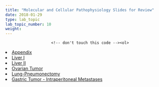 ```yaml
---
title: "Molecular and Cellular Pathophysiology Slides for Review"
date: 2018-01-29
type: lab_topic
lab_topic_number: 10
weight: 
---
```

<div class="entrybody">
						
						<!-- don't touch this code --><ol>
<li><a href="http://pathologylab.ccnmtl.columbia.edu/lab10/appendix.html">Appendix</a></li><li><a href="http://pathologylab.ccnmtl.columbia.edu/lab10/liver_i.html">Liver I</a></li><li><a href="http://pathologylab.ccnmtl.columbia.edu/lab10/liver_ii.html">Liver II</a></li><li><a href="http://pathologylab.ccnmtl.columbia.edu/lab10/ovarian_tumor.html">Ovarian Tumor</a></li><li><a href="http://pathologylab.ccnmtl.columbia.edu/lab10/lung_pneumonectomy.html">Lung-Pneumonectomy </a></li><li><a href="http://pathologylab.ccnmtl.columbia.edu/lab10/gastric_tumor.html">Gastric Tumor - Intraperitoneal Metastases</a></li>
</ol><!-- don't touch this code -->
						</div>